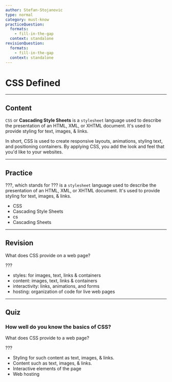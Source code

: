 ```yaml
---
author: Stefan-Stojanovic
type: normal
category: must-know
practiceQuestion:
  formats:
    - fill-in-the-gap
  context: standalone
revisionQuestion:
  formats:
    - fill-in-the-gap
  context: standalone
---
```


# CSS Defined


---

## Content

`CSS` or **Cascading Style Sheets** is a `stylesheet` language used to describe the presentation of an HTML, XML, or XHTML document. It's used to provide styling for text, images, & links.

In short, CSS is used to create responsive layouts, animations, styling text, and positioning containers. By applying CSS, you add the look and feel that you'd like to your websites.


---

## Practice

???, which stands for ??? is a `stylesheet` language used to describe the presentation of an HTML, XML, or XHTML document. It's used to provide styling for text, images, & links.

- CSS
- Cascading Style Sheets
- cs
- Cascading Sheets


---

## Revision

What does CSS provide on a web page?

???

- styles: for images, text, links & containers
- content: images, text, links & containers
- interactivity: links, animations, and forms
- hosting: organization of code for live web pages


---

## Quiz

### How well do you know the basics of CSS?


What does CSS provide to a web page?

???

- Styling for such content as text, images, & links.
- Content such as text, images, & links.
- Interactive elements of the page
- Web hosting

